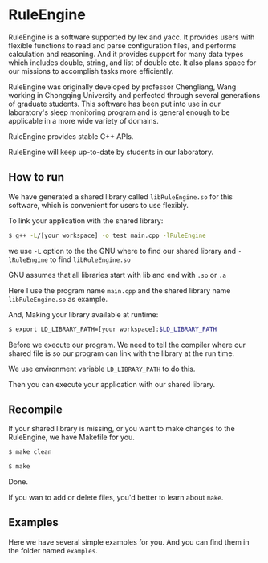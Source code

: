 # RuleEngine
RuleEngine is a software supported by lex and yacc. It provides users with flexible functions to read and parse configuration files, and performs calculation and reasoning. And it provides support for many data types which includes double, string, and list of double etc. It also plans space for our missions to accomplish tasks more efficiently.

RuleEngine was originally developed by professor Chengliang, Wang working in Chongqing University and perfected through several generations of graduate students. This software has been put into use in our laboratory's sleep monitoring program and is general enough to be applicable in a more wide variety of domains.

RuleEngine provides stable C++ APIs.

RuleEngine will keep up-to-date by students in our laboratory.



## How to run

We have generated a shared library called `libRuleEngine.so` for this software, which is convenient for users to use flexibly.

To link your application with the shared library:

```bash
$ g++ -L/[your workspace] -o test main.cpp -lRuleEngine
```

we use `-L` option to the the GNU where to find our shared library and `-lRuleEngine` to find `libRuleEngine.so`

GNU assumes that all libraries start with lib and end with `.so` or `.a`

Here I use the program name `main.cpp` and the shared library name `libRuleEngine.so` as example.

And, Making your library available at runtime:

```bash
$ export LD_LIBRARY_PATH=[your workspace]:$LD_LIBRARY_PATH
```

Before we execute our program. We need to tell the compiler where our shared file is so our program can link with the library at the run time.

We use environment variable `LD_LIBRARY_PATH` to do this.

Then you can execute your application with our shared library.



## Recompile

If your shared library is missing, or you want to make changes to the RuleEngine, we have Makefile for you.

```bash
$ make clean
```

```bash
$ make
```

Done.

If you wan to add or delete files, you'd better to learn about `make`.



## Examples

Here we have several simple examples for you. And you can find them in the folder named `examples`.

